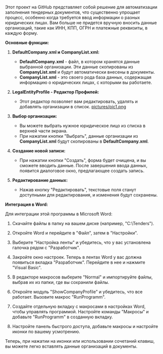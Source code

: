 Этот проект на GitHub представляет собой решение для автоматизации заполнения тендерных документов, что существенно упрощает процесс, особенно когда требуется ввод информации о разных юридических лицах. Вам больше не придется вручную вносить данные организаций, такие как ИНН, КПП, ОГРН и платежные реквизиты, в каждую форму. 

**Основные функции:**

1. **DefaultCompany.xml и CompanyList.xml:** 
   - **DefaultCompany.xml** - файл, в котором хранятся данные выбранной организации. Эти данные скопированы из **CompanyList.xml** и будут автоматически внесены в документы.
   - **CompanyList.xml** - это своего рода база данных, содержащая информацию о юридических лицах, с которыми вы работаете.

2. **LegalEntityProfile - Редактор Профилей:**
   - Этот редактор позволяет вам редактировать, удалять и добавлять организации в список.
[pictures/pic1.png](https://github.com/mihan2007/FillDocument/blob/main/pictures/pic1.png)
3. **Выбор организации:**
   - Вы можете выбрать нужное юридическое лицо из списка в верхней части экрана.
   - При нажатии кнопки "Выбрать", данные организации из **CompanyList.xml** будут скопированы в **DefaultCompany.xml**.

4. **Создание новой записи:**
   - При нажатии кнопки "Создать", форма будет очищена, и вы сможете вводить данные. После завершения ввода данных, появится диалоговое окно, предлагающее создать запись.

5. **Редактирование данных:**
   - Нажав кнопку "Редактировать", текстовые поля станут доступными для редактирования, и изменения будут сохранены.

**Интеграция в Word:**

Для интеграции этой программы в Microsoft Word:

1. Скачайте файлы в папку на вашем диске (например, "C:\Tenders\").

2. Откройте Word и перейдите в "Файл", затем в "Настройки".

3. Выберите "Настройка ленты" и убедитесь, что у вас установлена галочка рядом с "Разработчик".

4. Закройте окно настроек. Теперь в лентах Word у вас должна появиться вкладка "Разработчик". Перейдите в нее и нажмите "Visual Basic".

5. В редакторе макросов выберите "Normal" и импортируйте файлы, выбрав их из папки, где вы сохранили файлы.

6. Откройте модуль "ShowCompanyProfile" и убедитесь, что все работает. Вызовите макрос "RunProgramm".

7. Создайте отдельную вкладку с макросами в настройках Word, чтобы управлять программой. Настройте команды "Макросы" и добавьте "RunProgramm" в созданную вкладку.

8. Настройте панель быстрого доступа, добавьте макросы и настройте иконки по вашему усмотрению.

Теперь, при нажатии на иконки или использовании сочетаний клавиш, вы можете легко вставлять данные организаций в документы.
